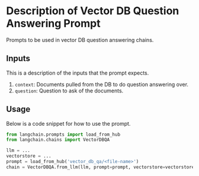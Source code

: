 # Description of Vector DB Question Answering Prompt

Prompts to be used in vector DB question answering chains.


## Inputs

This is a description of the inputs that the prompt expects.

1. `context`: Documents pulled from the DB to do question answering over.
2. `question`: Question to ask of the documents.


## Usage

Below is a code snippet for how to use the prompt.

```python
from langchain.prompts import load_from_hub
from langchain.chains import VectorDBQA

llm = ...
vectorstore = ...
prompt = load_from_hub('vector_db_qa/<file-name>')
chain = VectorDBQA.from_llm(llm, prompt=prompt, vectorstore=vectorstore)
```

